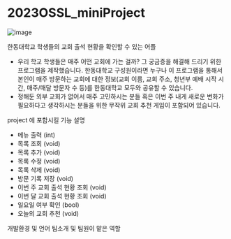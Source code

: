 # 2023OSSL_miniProject

![image](https://user-images.githubusercontent.com/130723603/236840361-b502ef0d-a3c9-404d-9c91-e9087c930d00.png)


한동대학교 학생들의 교회 출석 현황을 확인할 수 있는 어플

- 우리 학교 학생들은 매주 어떤 교회에 가는 걸까? 그 궁금증을 해결해 드리기 위한 프로그램을 제작했습니다.
한동대학교 구성원이라면 누구나 이 프로그램을 통해서 본인이 매주 방문하는 교회에 대한 정보(교회 이름, 교회 주소, 청년부 예배 시작 시간, 매주/매달 방문자 수 등)를 한동대학교 모두와 공유할 수 있습니다.
- 정해둔 외부 교회가 없어서 매주 고민하시는 분들 혹은 이번 주 내게 새로운 변화가 필요하다고 생각하시는 분들을 위한 무작위 교회 추천 게임이 포함되어 있습니다.

project 에 포함시킬 기능 설명
- 메뉴 출력 (int)
- 목록 조회 (void)
- 목록 추가 (void)
- 목록 수정 (void)
- 목록 삭제 (void)
- 방문 기록 저장 (void)
- 이번 주 교회 출석 현황 조회 (void)
- 이번 달 교회 출석 현황 조회 (void)
- 일요일 여부 확인 (bool)
- 오늘의 교회 추천 (void)


개발환경 및 언어
팀소개 및 팀원이 맡은 역할
